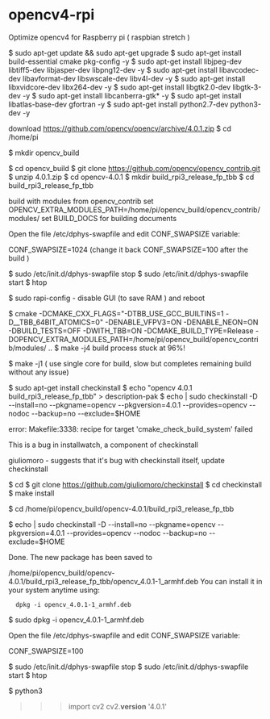 # opencv4-rpi
Optimize opencv4 for Raspberry pi ( raspbian stretch )

$ sudo apt-get update && sudo apt-get upgrade
$ sudo apt-get install build-essential cmake pkg-config -y
$ sudo apt-get install libjpeg-dev libtiff5-dev libjasper-dev libpng12-dev -y
$ sudo apt-get install libavcodec-dev libavformat-dev libswscale-dev libv4l-dev -y
$ sudo apt-get install libxvidcore-dev libx264-dev -y
$ sudo apt-get install libgtk2.0-dev libgtk-3-dev -y
$ sudo apt-get install libcanberra-gtk* -y
$ sudo apt-get install libatlas-base-dev gfortran -y
$ sudo apt-get install python2.7-dev python3-dev -y

download https://github.com/opencv/opencv/archive/4.0.1.zip
$ cd /home/pi

$ mkdir opencv_build

$ cd opencv_build
$ git clone https://github.com/opencv/opencv_contrib.git
$ unzip 4.0.1.zip
$ cd opencv-4.0.1
$ mkdir build_rpi3_release_fp_tbb
$ cd build_rpi3_release_fp_tbb

build with modules from opencv_contrib set OPENCV_EXTRA_MODULES_PATH=/home/pi/opencv_build/opencv_contrib/modules/
set BUILD_DOCS for building documents

Open the file /etc/dphys-swapfile and edit CONF_SWAPSIZE variable:

CONF_SWAPSIZE=1024 (change it back CONF_SWAPSIZE=100 after the build )

$ sudo /etc/init.d/dphys-swapfile stop
$ sudo /etc/init.d/dphys-swapfile start
$ htop


$ sudo rapi-config - disable GUI (to save RAM ) and  reboot 
 

$ cmake -DCMAKE_CXX_FLAGS="-DTBB_USE_GCC_BUILTINS=1 -D__TBB_64BIT_ATOMICS=0" -DENABLE_VFPV3=ON -DENABLE_NEON=ON -DBUILD_TESTS=OFF -DWITH_TBB=ON -DCMAKE_BUILD_TYPE=Release -DOPENCV_EXTRA_MODULES_PATH=/home/pi/opencv_build/opencv_contrib/modules/ ..
$ make -j4
build process stuck at 96%!

$ make -j1 ( use single core for build, slow but completes remaining build without any issue) 

$ sudo apt-get install checkinstall
$ echo "opencv 4.0.1 build_rpi3_release_fp_tbb" > description-pak
$ echo | sudo checkinstall -D --install=no --pkgname=opencv --pkgversion=4.0.1 --provides=opencv --nodoc --backup=no --exclude=$HOME

error: Makefile:3338: recipe for target 'cmake_check_build_system' failed

This is a bug in installwatch, a component of checkinstall 

giuliomoro - suggests  that it's bug with checkinstall itself, update checkinstall

$ cd 
$ git clone https://github.com/giuliomoro/checkinstall
$ cd checkinstall
$ make install

$ cd /home/pi/opencv_build/opencv-4.0.1/build_rpi3_release_fp_tbb

$ echo | sudo checkinstall -D --install=no --pkgname=opencv --pkgversion=4.0.1 --provides=opencv --nodoc --backup=no --exclude=$HOME

Done. The new package has been saved to

 /home/pi/opencv_build/opencv-4.0.1/build_rpi3_release_fp_tbb/opencv_4.0.1-1_armhf.deb
 You can install it in your system anytime using: 

      dpkg -i opencv_4.0.1-1_armhf.deb


$ sudo dpkg -i opencv_4.0.1-1_armhf.deb

Open the file /etc/dphys-swapfile and edit CONF_SWAPSIZE variable:

CONF_SWAPSIZE=100 

$ sudo /etc/init.d/dphys-swapfile stop
$ sudo /etc/init.d/dphys-swapfile start
$ htop

$ python3
>>> import cv2
>>> cv2.__version__
'4.0.1'
>>> 

